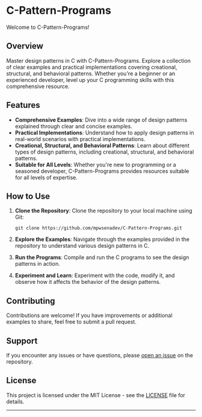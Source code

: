 # C-Pattern-Programs

Welcome to C-Pattern-Programs!

## Overview

Master design patterns in C with C-Pattern-Programs. Explore a collection of clear examples and practical implementations covering creational, structural, and behavioral patterns. Whether you're a beginner or an experienced developer, level up your C programming skills with this comprehensive resource.

## Features

- **Comprehensive Examples**: Dive into a wide range of design patterns explained through clear and concise examples.
- **Practical Implementations**: Understand how to apply design patterns in real-world scenarios with practical implementations.
- **Creational, Structural, and Behavioral Patterns**: Learn about different types of design patterns, including creational, structural, and behavioral patterns.
- **Suitable for All Levels**: Whether you're new to programming or a seasoned developer, C-Pattern-Programs provides resources suitable for all levels of expertise.

## How to Use

1. **Clone the Repository**: Clone the repository to your local machine using Git:

    ```
    git clone https://github.com/mpwsenadev/C-Pattern-Programs.git
    ```

2. **Explore the Examples**: Navigate through the examples provided in the repository to understand various design patterns in C.

3. **Run the Programs**: Compile and run the C programs to see the design patterns in action. 

4. **Experiment and Learn**: Experiment with the code, modify it, and observe how it affects the behavior of the design patterns.

## Contributing

Contributions are welcome! If you have improvements or additional examples to share, feel free to submit a pull request.

## Support

If you encounter any issues or have questions, please [open an issue](https://github.com/mpwsenadev/C-Pattern-Programs/issues) on the repository.

## License

This project is licensed under the MIT License - see the [LICENSE](LICENSE) file for details.

---
